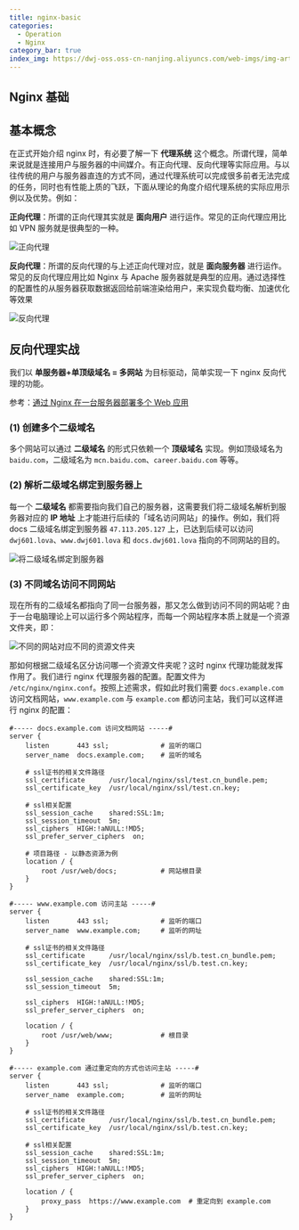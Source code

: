 ```yaml
---
title: nginx-basic
categories: 
  - Operation
  - Nginx
category_bar: true
index_img: https://dwj-oss.oss-cn-nanjing.aliyuncs.com/web-imgs/img-artical/nginx.png
---
```


## Nginx 基础

## 基本概念

在正式开始介绍 nginx 时，有必要了解一下 **代理系统** 这个概念。所谓代理，简单来说就是连接用户与服务器的中间媒介。有正向代理、反向代理等实际应用。与以往传统的用户与服务器直连的方式不同，通过代理系统可以完成很多前者无法完成的任务，同时也有性能上质的飞跃，下面从理论的角度介绍代理系统的实际应用示例以及优势。例如：

**正向代理**：所谓的正向代理其实就是 **面向用户** 进行运作。常见的正向代理应用比如 VPN 服务就是很典型的一种。

![正向代理](https://dwj-oss.oss-cn-nanjing.aliyuncs.com/images/202403300120927.png)

**反向代理**：所谓的反向代理的与上述正向代理对应，就是 **面向服务器** 进行运作。常见的反向代理应用比如 Nginx 与 Apache 服务器就是典型的应用。通过选择性的配置性的从服务器获取数据返回给前端渲染给用户，来实现负载均衡、加速优化等效果

![反向代理](https://dwj-oss.oss-cn-nanjing.aliyuncs.com/images/202403300120846.png)

## 反向代理实战

我们以 **单服务器+单顶级域名 = 多网站** 为目标驱动，简单实现一下 nginx 反向代理的功能。

参考：[通过 Nginx 在一台服务器部署多个 Web 应用](https://blog.csdn.net/qq_38431321/article/details/123018259)

### (1) 创建多个二级域名

多个网站可以通过 **二级域名** 的形式只依赖一个 **顶级域名** 实现。例如顶级域名为 `baidu.com`，二级域名为 `mcn.baidu.com`、`career.baidu.com` 等等。

### (2) 解析二级域名绑定到服务器上

每一个 **二级域名** 都需要指向我们自己的服务器，这需要我们将二级域名解析到服务器对应的 **IP 地址** 上才能进行后续的「域名访问网站」的操作。例如，我们将 docs 二级域名绑定到服务器 `47.113.205.127` 上，已达到后续可以访问 `dwj601.lova`、`www.dwj601.lova` 和 `docs.dwj601.lova` 指向的不同网站的目的。

![将二级域名绑定到服务器](https://dwj-oss.oss-cn-nanjing.aliyuncs.com/images/202401260126611.png)

### (3) 不同域名访问不同网站

现在所有的二级域名都指向了同一台服务器，那又怎么做到访问不同的网站呢？由于一台电脑理论上可以运行多个网站程序，而每一个网站程序本质上就是一个资源文件夹，即：

![不同的网站对应不同的资源文件夹](https://dwj-oss.oss-cn-nanjing.aliyuncs.com/images/202401260126612.png)

那如何根据二级域名区分访问哪一个资源文件夹呢？这时 nginx 代理功能就发挥作用了。我们进行 nginx 代理服务器的配置。配置文件为 `/etc/nginx/nginx.conf`。按照上述需求，假如此时我们需要 `docs.example.com` 访问文档网站，`www.example.com` 与 `example.com` 都访问主站，我们可以这样进行 nginx 的配置：

```nginx
#----- docs.example.com 访问文档网站 -----#
server {
    listen       443 ssl;             # 监听的端口
    server_name  docs.example.com;    # 监听的域名

    # ssl证书的相关文件路径
    ssl_certificate      /usr/local/nginx/ssl/test.cn_bundle.pem;
    ssl_certificate_key  /usr/local/nginx/ssl/test.cn.key;

    # ssl相关配置
    ssl_session_cache    shared:SSL:1m;
    ssl_session_timeout  5m;
    ssl_ciphers  HIGH:!aNULL:!MD5;
    ssl_prefer_server_ciphers  on;

    # 项目路径 - 以静态资源为例
    location / {
        root /usr/web/docs;           # 网站根目录
    }
}

#----- www.example.com 访问主站 -----#
server {
    listen       443 ssl;             # 监听的端口
    server_name  www.example.com;     # 监听的网址

    # ssl证书的相关文件路径
    ssl_certificate      /usr/local/nginx/ssl/b.test.cn_bundle.pem;
    ssl_certificate_key  /usr/local/nginx/ssl/b.test.cn.key;

    ssl_session_cache    shared:SSL:1m;
    ssl_session_timeout  5m;

    ssl_ciphers  HIGH:!aNULL:!MD5;
    ssl_prefer_server_ciphers  on;

    location / {
        root /usr/web/www;            # 根目录
    }
}

#----- example.com 通过重定向的方式也访问主站 -----#
server {
    listen       443 ssl;             # 监听的端口
    server_name  example.com;         # 监听的网址

    # ssl证书的相关文件路径
    ssl_certificate      /usr/local/nginx/ssl/b.test.cn_bundle.pem;
    ssl_certificate_key  /usr/local/nginx/ssl/b.test.cn.key;

    # ssl相关配置
    ssl_session_cache    shared:SSL:1m;
    ssl_session_timeout  5m;
    ssl_ciphers  HIGH:!aNULL:!MD5;
    ssl_prefer_server_ciphers  on;

    location / {
        proxy_pass  https://www.example.com  # 重定向到 example.com
    }
}
```
